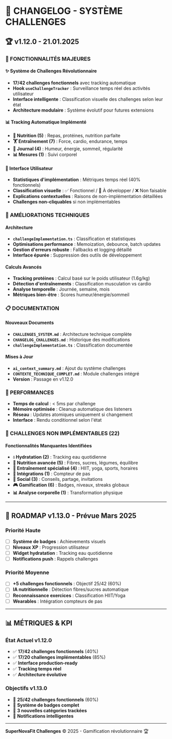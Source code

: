 # 📝 CHANGELOG - SYSTÈME CHALLENGES

## 🏆 **v1.12.0** - 21.01.2025

### **🎯 FONCTIONNALITÉS MAJEURES**

#### **✨ Système de Challenges Révolutionnaire**

- **17/42 challenges fonctionnels** avec tracking automatique
- **Hook `useChallengeTracker`** : Surveillance temps réel des activités utilisateur
- **Interface intelligente** : Classification visuelle des challenges selon leur état
- **Architecture modulaire** : Système évolutif pour futures extensions

#### **📊 Tracking Automatique Implémenté**

- **🥗 Nutrition (5)** : Repas, protéines, nutrition parfaite
- **🏋️ Entraînement (7)** : Force, cardio, endurance, temps
- **📔 Journal (4)** : Humeur, énergie, sommeil, régularité
- **📊 Mesures (1)** : Suivi corporel

#### **🎨 Interface Utilisateur**

- **Statistiques d'implémentation** : Métriques temps réel (40% fonctionnels)
- **Classification visuelle** : ✅ Fonctionnel / 🔧 À développer / ❌ Non faisable
- **Explications contextuelles** : Raisons de non-implémentation détaillées
- **Challenges non-cliquables** si non implémentables

### **🔧 AMÉLIORATIONS TECHNIQUES**

#### **Architecture**

- **`challengeImplementation.ts`** : Classification et statistiques
- **Optimisations performance** : Memoization, debounce, batch updates
- **Gestion d'erreurs robuste** : Fallbacks et logging détaillé
- **Interface épurée** : Suppression des outils de développement

#### **Calculs Avancés**

- **Tracking protéines** : Calcul basé sur le poids utilisateur (1.6g/kg)
- **Détection d'entraînements** : Classification musculation vs cardio
- **Analyse temporelle** : Journée, semaine, mois
- **Métriques bien-être** : Scores humeur/énergie/sommeil

### **📋 DOCUMENTATION**

#### **Nouveaux Documents**

- **`CHALLENGES_SYSTEM.md`** : Architecture technique complète
- **`CHANGELOG_CHALLENGES.md`** : Historique des modifications
- **`challengeImplementation.ts`** : Classification documentée

#### **Mises à Jour**

- **`ai_context_summary.md`** : Ajout du système challenges
- **`CONTEXTE_TECHNIQUE_COMPLET.md`** : Module challenges intégré
- **Version** : Passage en v1.12.0

### **🚀 PERFORMANCES**

- **Temps de calcul** : < 5ms par challenge
- **Mémoire optimisée** : Cleanup automatique des listeners
- **Réseau** : Updates atomiques uniquement si changement
- **Interface** : Rendu conditionnel selon l'état

### **🔮 CHALLENGES NON IMPLÉMENTABLES (22)**

#### **Fonctionnalités Manquantes Identifiées**

- **💧 Hydratation (2)** : Tracking eau quotidienne
- **🥗 Nutrition avancée (5)** : Fibres, sucres, légumes, équilibre
- **🏃 Entraînement spécialisé (4)** : HIIT, yoga, sports, horaires
- **📱 Intégrations (1)** : Compteur de pas
- **👥 Social (3)** : Conseils, partage, invitations
- **🎮 Gamification (6)** : Badges, niveaux, streaks globaux
- **📊 Analyse corporelle (1)** : Transformation physique

---

## 🎯 **ROADMAP v1.13.0** - Prévue Mars 2025

### **Priorité Haute**

- [ ] **Système de badges** : Achievements visuels
- [ ] **Niveaux XP** : Progression utilisateur
- [ ] **Widget hydratation** : Tracking eau quotidienne
- [ ] **Notifications push** : Rappels challenges

### **Priorité Moyenne**

- [ ] **+5 challenges fonctionnels** : Objectif 25/42 (60%)
- [ ] **IA nutritionnelle** : Détection fibres/sucres automatique
- [ ] **Reconnaissance exercices** : Classification HIIT/Yoga
- [ ] **Wearables** : Intégration compteurs de pas

---

## 📊 **MÉTRIQUES & KPI**

### **État Actuel v1.12.0**

- ✅ **17/42 challenges fonctionnels** (40%)
- ✅ **17/20 challenges implémentables** (85%)
- ✅ **Interface production-ready**
- ✅ **Tracking temps réel**
- ✅ **Architecture évolutive**

### **Objectifs v1.13.0**

- 🎯 **25/42 challenges fonctionnels** (60%)
- 🎯 **Système de badges complet**
- 🎯 **3 nouvelles catégories trackées**
- 🎯 **Notifications intelligentes**

---

**SuperNovaFit Challenges** © 2025 - Gamification révolutionnaire 🏆
